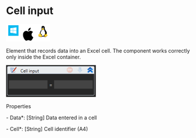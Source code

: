 # Cell input

![](<../../../.gitbook/assets/image (42).png>)

Element that records data into an Excel cell. The component works correctly only inside the Excel container.

![](<../../../.gitbook/assets/0 (125).png>)

Properties

&#x20;\- Data\*: \[String] Data entered in a cell

&#x20;\- Cell\*: \[String] Cell identifier (A4)
